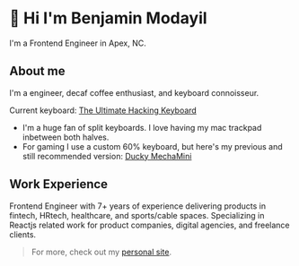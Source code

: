 # 👋 Hi I'm Benjamin Modayil

I'm a Frontend Engineer in Apex, NC.

## About me

I'm a engineer, decaf coffee enthusiast, and keyboard connoisseur.

Current keyboard: [The Ultimate Hacking Keyboard](https://ultimatehackingkeyboard.com)

- I'm a huge fan of split keyboards. I love having my mac trackpad inbetween both halves.
- For gaming I use a custom 60% keyboard, but here's my previous and still recommended version: [Ducky MechaMini](https://www.duckychannel.com.tw/en/Ducky-Mecha-Mini)

## Work Experience

Frontend Engineer with 7+ years of experience delivering products in fintech, HRtech, healthcare, and sports/cable spaces. Specializing in Reactjs related work for product companies, digital agencies, and freelance clients.


> For more, check out my [personal site](https://modayil.me). 
